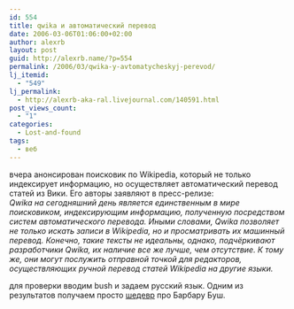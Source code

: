 ```yaml
---
id: 554
title: qwika и автоматический перевод
date: 2006-03-06T01:06:00+02:00
author: alexrb
layout: post
guid: http://alexrb.name/?p=554
permalink: /2006/03/qwika-y-avtomatycheskyj-perevod/
lj_itemid:
  - "549"
lj_permalink:
  - http://alexrb-aka-ral.livejournal.com/140591.html
post_views_count:
  - "1"
categories:
  - Lost-and-found
tags:
  - веб
---
```

вчера анонсирован поисковик по Wikipedia, который не только индексирует информацию, но осуществляет автоматический перевод статей из Вики. Его авторы заявляют в пресс-релизе:  
_Qwika на сегодняшний день является единственным в мире поисковиком, индексирующим информацию, полученную посредством систем автоматического перевода. Иными словами, Qwika позволяет не только искать записи в Wikipedia, но и просматривать их машинный перевод. Конечно, такие тексты не идеальны, однако, подчёркивают разработчики Qwika, их наличие все же лучше, чем отсутствие. К тому же, они могут послужить отправной точкой для редакторов, осуществляющих ручной перевод статей Wikipedia на другие языки._

для проверки вводим bush и задаем русский язык. Одним из результатов получаем просто <a href="http://wikipedia.qwika.com/en2ru/Barbara_Bush" target="_blank">шедевр</a> про Барбару Буш.